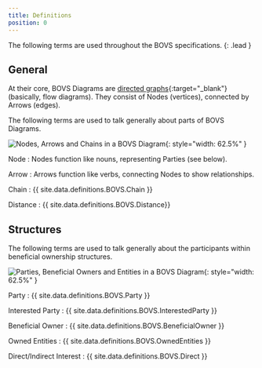 ```yaml
---
title: Definitions
position: 0
---
```


The following terms are used throughout the BOVS specifications.
{: .lead }


## General

At their core, BOVS Diagrams are [directed graphs](https://en.wikipedia.org/wiki/Directed_graph){:target="_blank"} (basically, flow diagrams). They consist of Nodes (vertices), connected by Arrows (edges).

The following terms are used to talk generally about parts of BOVS Diagrams.

![Nodes, Arrows and Chains in a BOVS Diagram](/visualisation/diagrams/bovs-core-definitions-general.png){: style="width: 62.5%" }

Node
: Nodes function like nouns, representing Parties (see below).

Arrow
: Arrows function like verbs, connecting Nodes to show relationships.

Chain
: {{ site.data.definitions.BOVS.Chain }}

Distance 
: {{ site.data.definitions.BOVS.Distance}}


## Structures

The following terms are used to talk generally about the participants within beneficial ownership structures.

![Parties, Beneficial Owners and Entities in a BOVS Diagram](/visualisation/diagrams/bovs-core-definitions-structures.png){: style="width: 62.5%" }

Party
: {{ site.data.definitions.BOVS.Party }}

Interested Party
: {{ site.data.definitions.BOVS.InterestedParty }}

Beneficial Owner
: {{ site.data.definitions.BOVS.BeneficialOwner }}

Owned Entities
: {{ site.data.definitions.BOVS.OwnedEntities }}

Direct/Indirect Interest
: {{ site.data.definitions.BOVS.Direct }}